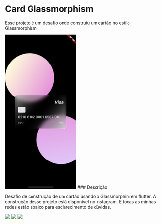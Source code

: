 # Card Glassmorphism

Esse projeto é um desafio onde construiu um cartão no estilo Glassmorphism

<img src="docs/image.png" alt="navegacao entre as páginas" height="500">
### Descrição

Desafio de construção de um cartão usando o Glassmorphim em flutter. A construção desse projeto está disponível no instagram. E todas as minhas redes estão abaixo para esclarecimento de dúvidas.

<p align="left">
  <a href="" alt="Gmail">
  <img src="https://img.shields.io/badge/-Gmail-FF0000?style=flat-square&labelColor=FF0000&logo=gmail&logoColor=white&link=mailto:iranjuniordev@gmail.com" /></a>

  <a href="https://linkedin.com/in/iran-junior" alt="Linkedin">
  <img src="https://img.shields.io/badge/-Linkedin-0e76a8?style=flat-square&logo=Linkedin&logoColor=white&link=linkedin.com/in/iran-junior" /></a>

  <a href="https://www.instagram.com/_devmobile/" alt="Instagram">
  <img src="https://img.shields.io/badge/-Instagram-DF0174?style=flat-square&labelColor=DF0174&logo=instagram&logoColor=white&link=https://www.instagram.com/_devmobile/"/></a>
</p>  